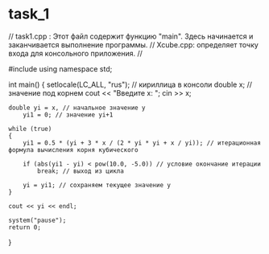 # task_1
// task1.cpp : Этот файл содержит функцию "main". Здесь начинается и заканчивается выполнение программы.
// Xcube.cpp: определяет точку входа для консольного приложения.
//

#include <iostream>
using namespace std;

int main()
{
    setlocale(LC_ALL, "rus"); // кириллица в консоли
    double x; // значение под корнем
    cout << "Введите x: ";
    cin >> x;

    double yi = x, // начальное значение y
        yi1 = 0; // значение yi+1

    while (true)
    {
        yi1 = 0.5 * (yi + 3 * x / (2 * yi * yi + x / yi)); // итерационная формула вычисления корня кубического

        if (abs(yi1 - yi) < pow(10.0, -5.0)) // условие окончание итерации
            break; // выход из цикла

        yi = yi1; // сохраняем текущее значение y
    }

    cout << yi << endl;

    system("pause");
    return 0;
}
